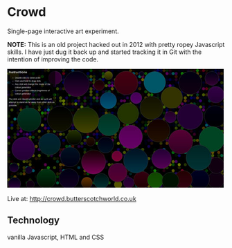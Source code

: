 
# Crowd

Single-page interactive art experiment. 

**NOTE:** This is an old project hacked out in 2012 with pretty ropey Javascript skills. I have just dug it back up and started tracking it in Git with the intention of improving the code.

![Alt text](/docs/screenshot.jpg "Screenshot of Crowd")

Live at: http://crowd.butterscotchworld.co.uk

## Technology

vanilla Javascript, HTML and CSS
